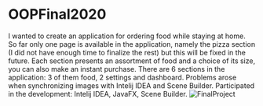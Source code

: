 # OOPFinal2020
  I wanted to create an application for ordering food while staying at home. 
So far only one page is available in the application, namely the pizza section (I did not have enough time to finalize the rest) but this will be fixed in the future.
  Each section presents an assortment of food and a choice of its size, you can also make an instant purchase.
There are 6 sections in the application: 3 of them food, 2 settings and dashboard.
  Problems arose when synchronizing images with Intelij IDEA and Scene Builder.
Participated in the development: Intelij IDEA, JavaFX, Scene Builder.
![FinalProject](https://user-images.githubusercontent.com/63999845/102291228-e40ce400-3f6c-11eb-8d5e-90a1c53c308b.png)
